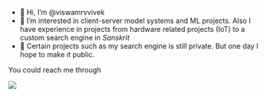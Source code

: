 - 👋 Hi, I’m @viswamrvvivek
- 👀 I’m interested in client-server model systems and ML projects. Also I have experience in projects from hardware related projects (IoT) to a custom search engine in *Sanskrit* 
- 💂 Certain projects such as my search engine is still private. But one day I hope to make it public.

You could reach me through 

<img src="https://content.linkedin.com/content/dam/me/business/en-us/amp/brand-site/v2/bg/LI-Bug.svg.original.svg" style="max-width=50%;max-height=50%;">


